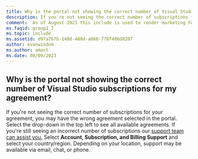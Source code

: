 ```yaml
---
title: Why is the portal not showing the correct number of Visual Studio subscriptions for my agreement?
description: If you're not seeing the correct number of subscriptions for your agreement, you may have the wrong agreement selected in the...
comment:  As of August 2023 this include is used to render marketing FAQ content for VS Subscriptions in the following portals - VSCom, Manage, and My portals. It was not used for learn.microsoft.com content at that time.  SMEs are Evan Windom and Larissa Crawford of Red Door Collaborative and Sharvari Dighe.
ms.faqid: group1_7
ms.topic: include
ms.assetid: d97a767b-148d-488d-a860-778f406d8207
author: evanwindom
ms.author: amast
ms.date: 08/09/2023
---
```


## Why is the portal not showing the correct number of Visual Studio subscriptions for my agreement?

If you're not seeing the correct number of subscriptions for your agreement, you may have the wrong agreement selected in the portal. Select the drop-down in the top left to see all available agreements. If you're still seeing an incorrect number of subscriptions our [support team can assist you.](https://visualstudio.microsoft.com/subscriptions/support/#talktous) Select **Account, Subscription, and Billing Support** and select your country/region. Depending on your location, support may be available via email, chat, or phone.
